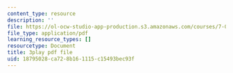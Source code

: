 ```yaml
---
content_type: resource
description: ''
file: https://ol-ocw-studio-app-production.s3.amazonaws.com/courses/7-01sc-fundamentals-of-biology-fall-2011/18795028ca728b161115c15493bec93f_Rn9zldxtZko.pdf
file_type: application/pdf
learning_resource_types: []
resourcetype: Document
title: 3play pdf file
uid: 18795028-ca72-8b16-1115-c15493bec93f
---
```

